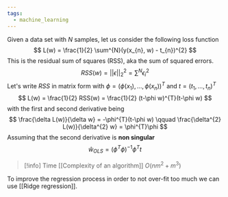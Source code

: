 ```yaml
---
tags:
  - machine_learning
---
```

Given a data set with $N$ samples, let us consider the following loss function
$$
L(w) = \frac{1}{2} \sum^{N}(y(x_{n}, w) - t_{n})^{2}
$$
This is the residual sum of squares (RSS), aka the sum of squared errors.
$$
RSS(w) = || \epsilon||_{2}^{2} = \sum^{N} \epsilon^{2}_{i} 
$$
Let's write $RSS$ in matrix form with $\phi = (\phi(x_{1}), \dots, \phi(x_{n})) ^T$ and $t = (t_{1},\dots,t_{n})^{T}$
$$
L(w) = \frac{1}{2} RSS(w) = \frac{1}{2} (t-\phi w)^{T}(t-\phi w)
$$
with the first and second derivative being
$$
\frac{\delta L(w)}{\delta w} = -\phi^{T}(t-\phi w) \qquad \frac{\delta^{2} L(w)}{\delta^{2} w} = \phi^{T}\phi
$$
Assuming that the second derivative is **non singular**
$$
\hat{w}_{OLS} = (\phi^{T}\phi)^{-1}\phi^{T}t 
$$

>[!info] Time [[Complexity of an algorithm]]
>$O(nm^{2} + m^{3})$ 

To improve the regression process in order to not over-fit too much we can use [[Ridge regression]].